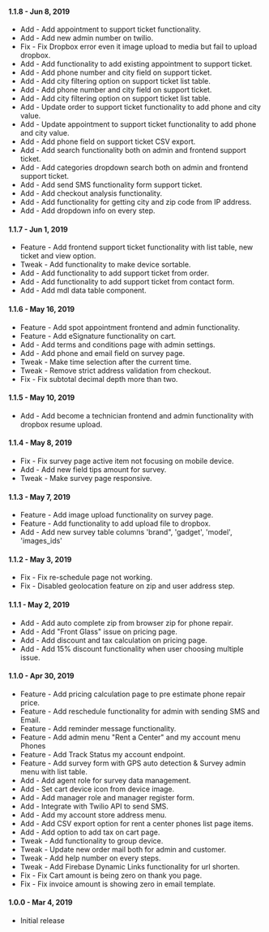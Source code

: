 #### 1.1.8 - Jun 8, 2019
* Add - Add appointment to support ticket functionality.
* Add - Add new admin number on twilio.
* Fix - Fix Dropbox error even it image upload to media but fail to upload dropbox.
* Add - Add functionality to add existing appointment to support ticket.
* Add - Add phone number and city field on support ticket.
* Add - Add city filtering option on support ticket list table.
* Add - Add phone number and city field on support ticket.
* Add - Add city filtering option on support ticket list table.
* Add - Update order to support ticket functionality to add phone and city value.
* Add - Update appointment to support ticket functionality to add phone and city value.
* Add - Add phone field on support ticket CSV export.
* Add - Add search functionality both on admin and frontend support ticket.
* Add - Add categories dropdown search both on admin and frontend support ticket.
* Add - Add send SMS functionality form support ticket.
* Add - Add checkout analysis functionality.
* Add - Add functionality for getting city and zip code from IP address.
* Add - Add dropdown info on every step.

#### 1.1.7 - Jun 1, 2019
* Feature - Add frontend support ticket functionality with list table, new ticket and view option.
* Tweak - Add functionality to make device sortable.
* Add - Add functionality to add support ticket from order.
* Add - Add functionality to add support ticket from contact form.
* Add - Add mdl data table component.

#### 1.1.6 - May 16, 2019
* Feature - Add spot appointment frontend and admin functionality.
* Feature - Add eSignature functionality on cart.
* Add - Add terms and conditions page with admin settings.
* Add - Add phone and email field on survey page.
* Tweak - Make time selection after the current time.
* Tweak - Remove strict address validation from checkout.
* Fix - Fix subtotal decimal depth more than two.

#### 1.1.5 - May 10, 2019
* Add - Add become a technician frontend and admin functionality with dropbox resume upload.

#### 1.1.4 - May 8, 2019
* Fix - Fix survey page active item not focusing on mobile device.
* Add - Add new field tips amount for survey.
* Tweak - Make survey page responsive.

#### 1.1.3 - May 7, 2019
* Feature - Add image upload functionality on survey page.
* Feature - Add functionality to add upload file to dropbox.
* Add - Add new survey table columns 'brand", 'gadget', 'model', 'images_ids'

#### 1.1.2 - May 3, 2019
* Fix - Fix re-schedule page not working.
* Fix - Disabled geolocation feature on zip and user address step.

#### 1.1.1 - May 2, 2019
* Add - Add auto complete zip from browser zip for phone repair.
* Add - Add "Front Glass" issue on pricing page.
* Add - Add discount and tax calculation on pricing page.
* Add - Add 15% discount functionality when user choosing multiple issue.

#### 1.1.0 - Apr 30, 2019
* Feature - Add pricing calculation page to pre estimate phone repair price.
* Feature - Add reschedule functionality for admin with sending SMS and Email.
* Feature - Add reminder message functionality.
* Feature - Add admin menu "Rent a Center" and my account menu Phones
* Feature - Add Track Status my account endpoint.
* Feature - Add survey form with GPS auto detection & Survey admin menu with list table.
* Add - Add agent role for survey data management.
* Add - Set cart device icon from device image.
* Add - Add manager role and manager register form.
* Add - Integrate with Twilio API to send SMS.
* Add - Add my account store address menu.
* Add - Add CSV export option for rent a center phones list page items.
* Add - Add option to add tax on cart page.
* Tweak - Add functionality to group device.
* Tweak - Update new order mail both for admin and customer.
* Tweak - Add help number on every steps.
* Tweak - Add Firebase Dynamic Links functionality for url shorten.
* Fix - Fix Cart amount is being zero on thank you page.
* Fix - Fix invoice amount is showing zero in email template.

#### 1.0.0 - Mar 4, 2019
* Initial release
